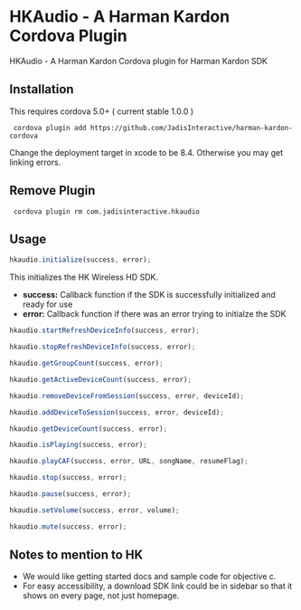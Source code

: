 HKAudio - A Harman Kardon Cordova Plugin
=========================================

HKAudio - A Harman Kardon Cordova plugin for Harman Kardon SDK


## Installation

This requires cordova 5.0+ ( current stable 1.0.0 )

     cordova plugin add https://github.com/JadisInteractive/harman-kardon-cordova

Change the deployment target in xcode to be 8.4. Otherwise you may get linking errors. 

## Remove Plugin
     cordova plugin rm com.jadisinteractive.hkaudio

## Usage
```javascript
hkaudio.initialize(success, error);
```
This initializes the HK Wireless HD SDK.
+ **success:** Callback function if the SDK is successfully initialized and ready for use
+ **error:** Callback function if there was an error trying to initialze the SDK

```javascript
hkaudio.startRefreshDeviceInfo(success, error);
```

```javascript
hkaudio.stopRefreshDeviceInfo(success, error);
```

```javascript
hkaudio.getGroupCount(success, error);
```

```javascript
hkaudio.getActiveDeviceCount(success, error);
```

```javascript
hkaudio.removeDeviceFromSession(success, error, deviceId);
```

```javascript
hkaudio.addDeviceToSession(success, error, deviceId);
```

```javascript
hkaudio.getDeviceCount(success, error);
```

```javascript
hkaudio.isPlaying(success, error);
```

```javascript
hkaudio.playCAF(success, error, URL, songName, resumeFlag);
```

```javascript
hkaudio.stop(success, error);
```

```javascript
hkaudio.pause(success, error);
```

```javascript
hkaudio.setVolume(success, error, volume);
```

```javascript
hkaudio.mute(success, error);
```


## Notes to mention to HK
* We would like getting started docs and sample code for objective c.
* For easy accessibility, a download SDK link could be in sidebar so that it shows on every page, not just homepage.
